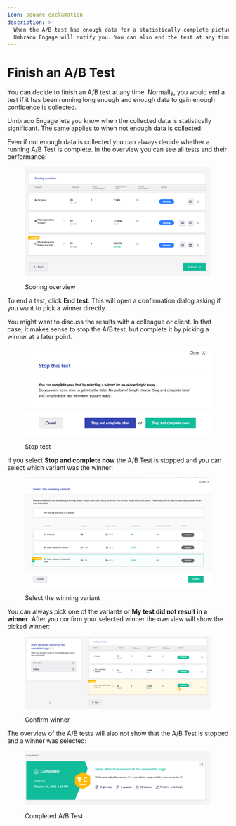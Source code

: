 ```yaml
---
icon: square-exclamation
description: >-
  When the A/B test has enough data for a statistically complete picture,
  Umbraco Engage will notify you. You can also end the test at any time.
---
```


# Finish an A/B Test

You can decide to finish an A/B test at any time. Normally, you would end a test if it has been running long enough and enough data to gain enough confidence is collected.

Umbraco Engage lets you know when the collected data is statistically significant. The same applies to when not enough data is collected.

Even if not enough data is collected you can always decide whether a running A/B Test is complete. In the overview you can see all tests and their performance:

<div align="left">

<figure><img src="../../.gitbook/assets/image (21).png" alt="Scoring overview"><figcaption><p>Scoring overview</p></figcaption></figure>

</div>

To end a test, click **End test**. This will open a confirmation dialog asking if you want to pick a winner directly.

You might want to discuss the results with a colleague or client. In that case, it makes sense to stop the A/B test, but complete it by picking a winner at a later point.

<div align="left">

<figure><img src="../../.gitbook/assets/image (22).png" alt="Stop test"><figcaption><p>Stop test</p></figcaption></figure>

</div>

If you select **Stop and complete now** the A/B Test is stopped and you can select which variant was the winner:

<div align="left">

<figure><img src="../../.gitbook/assets/image (23).png" alt="Select the winning variant"><figcaption><p>Select the winning variant</p></figcaption></figure>

</div>

You can always pick one of the variants or **My test did not result in a winner**. After you confirm your selected winner the overview will show the picked winner:

<div align="left">

<figure><img src="../../.gitbook/assets/image (24).png" alt="Confirm winner"><figcaption><p>Confirm winner</p></figcaption></figure>

</div>

The overview of the A/B tests will also not show that the A/B Test is stopped and a winner was selected:

<figure><img src="../../.gitbook/assets/image (25).png" alt="Completed A/B Test"><figcaption><p>Completed A/B Test</p></figcaption></figure>
